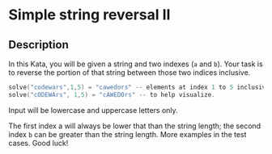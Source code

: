 # Simple string reversal II

## Description

In this Kata, you will be given a string and two indexes (`a` and `b`). Your task is to reverse the portion of that string between those two indices inclusive.

```go
solve("codewars",1,5) = "cawedors" -- elements at index 1 to 5 inclusive are "odewa". So we reverse them.
solve("cODEWArs", 1,5) = "cAWEDOrs" -- to help visualize.
```

Input will be lowercase and uppercase letters only.

The first index a will always be lower that than the string length; the second index `b` can be greater than the string length. More examples in the test cases. Good luck!
